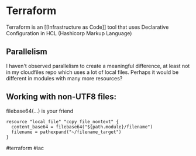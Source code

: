 # Terraform
Terraform is an [[Infrastructure as Code]] tool that uses Declarative Configuration in HCL (Hashicorp Markup Language)

## Parallelism
I haven't observed parallelism to create a meaningful difference, at least not in my cloudfiles repo which uses a lot of local files. Perhaps it would be different in modules with many more resources?

## Working with non-UTF8 files:

filebase64(...) is your friend

```
resource "local_file" "copy_file_nontext" {  
  content_base64 = filebase64("${path.module}/filename")  
  filename = pathexpand("~/filename_target")  
}
```

#terraform #iac 